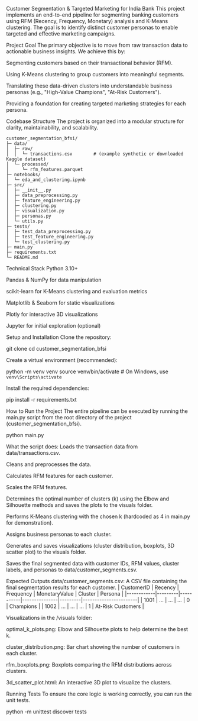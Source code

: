 Customer Segmentation & Targeted Marketing for India Bank
This project implements an end-to-end pipeline for segmenting banking customers using RFM (Recency, Frequency, Monetary) analysis and K-Means clustering. The goal is to identify distinct customer personas to enable targeted and effective marketing campaigns.

Project Goal
The primary objective is to move from raw transaction data to actionable business insights. We achieve this by:

Segmenting customers based on their transactional behavior (RFM).

Using K-Means clustering to group customers into meaningful segments.

Translating these data-driven clusters into understandable business personas (e.g., "High-Value Champions", "At-Risk Customers").

Providing a foundation for creating targeted marketing strategies for each persona.

Codebase Structure
The project is organized into a modular structure for clarity, maintainability, and scalability.

```text
customer_segmentation_bfsi/
├─ data/
│  ├─ raw/
│  │  └─ transactions.csv        # (example synthetic or downloaded Kaggle dataset)
│  └─ processed/
│     └─ rfm_features.parquet
├─ notebooks/
│  └─ eda_and_clustering.ipynb
├─ src/
│  ├─ __init__.py
│  ├─ data_preprocessing.py
│  ├─ feature_engineering.py
│  ├─ clustering.py
│  ├─ visualization.py
│  ├─ personas.py
│  └─ utils.py
├─ tests/
│  ├─ test_data_preprocessing.py
│  ├─ test_feature_engineering.py
│  └─ test_clustering.py
├─ main.py
├─ requirements.txt
└─ README.md

```

Technical Stack
Python 3.10+

Pandas & NumPy for data manipulation

scikit-learn for K-Means clustering and evaluation metrics

Matplotlib & Seaborn for static visualizations

Plotly for interactive 3D visualizations

Jupyter for initial exploration (optional)

Setup and Installation
Clone the repository:

git clone <repository-url>
cd customer_segmentation_bfsi

Create a virtual environment (recommended):

python -m venv venv
source venv/bin/activate  # On Windows, use `venv\Scripts\activate`

Install the required dependencies:

pip install -r requirements.txt

How to Run the Project
The entire pipeline can be executed by running the main.py script from the root directory of the project (customer_segmentation_bfsi).

python main.py

What the script does:
Loads the transaction data from data/transactions.csv.

Cleans and preprocesses the data.

Calculates RFM features for each customer.

Scales the RFM features.

Determines the optimal number of clusters (k) using the Elbow and Silhouette methods and saves the plots to the visuals folder.

Performs K-Means clustering with the chosen k (hardcoded as 4 in main.py for demonstration).

Assigns business personas to each cluster.

Generates and saves visualizations (cluster distribution, boxplots, 3D scatter plot) to the visuals folder.

Saves the final segmented data with customer IDs, RFM values, cluster labels, and personas to data/customer_segments.csv.

Expected Outputs
data/customer_segments.csv: A CSV file containing the final segmentation results for each customer.
| CustomerID | Recency | Frequency | MonetaryValue | Cluster | Persona               |
|------------|---------|-----------|---------------|---------|-----------------------|
| 1001       | ...     | ...       | ...           | 0       | Champions             |
| 1002       | ...     | ...       | ...           | 1       | At-Risk Customers     |

Visualizations in the /visuals folder:

optimal_k_plots.png: Elbow and Silhouette plots to help determine the best k.

cluster_distribution.png: Bar chart showing the number of customers in each cluster.

rfm_boxplots.png: Boxplots comparing the RFM distributions across clusters.

3d_scatter_plot.html: An interactive 3D plot to visualize the clusters.

Running Tests
To ensure the core logic is working correctly, you can run the unit tests.

python -m unittest discover tests
